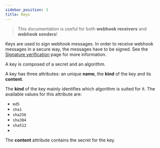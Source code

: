 ```yaml
---
sidebar_position: 3
title: Keys
---
```


> This documentation is useful for both **webhook receivers** and
**webhook senders**!

Keys are used to sign webhook messages. In order to receive webhook messages
in a secure way, the messages have to be signed. See the
[Signature verification](/docs/receiving-webhooks/signature-verification)
page for more information.

A key is composed of a secret and an algorithm.

A key has three attributes: an unique **name**, the **kind** of the
key and its **content**.

The **kind** of the key mainly identifies which algorithm is suited
for it. The available values for this attribute are:

- `md5`
- `sha1`
- `sha256`
- `sha384`
- `sha512`
-
The **content** attribute contains the secret for the key.
